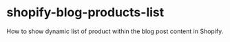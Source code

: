 # shopify-blog-products-list
How to show dynamic list of product within the blog post content in Shopify.
